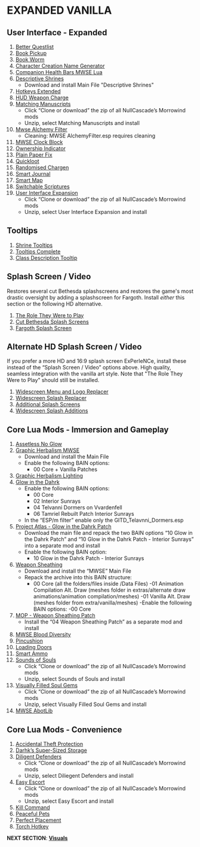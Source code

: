 # EXPANDED VANILLA

## User Interface - Expanded
1. [Better Questlist](https://www.nexusmods.com/morrowind/mods/48272?tab=files)
1. [Book Pickup](https://www.nexusmods.com/morrowind/mods/46625?tab=files)
1. [Book Worm](https://www.nexusmods.com/morrowind/mods/46851?tab=files)
1. [Character Creation Name Generator](https://www.nexusmods.com/morrowind/mods/46189?tab=files)
1. [Companion Health Bars MWSE Lua](https://www.nexusmods.com/morrowind/mods/46136?tab=files)
1. [Descriptive Shrines](https://www.nexusmods.com/morrowind/mods/46119?tab=files)
	- Download and install Main File "Descriptive Shrines"
1. [Hotkeys Extended](https://www.nexusmods.com/morrowind/mods/48055?tab=files)
1. [HUD Weapon Charge](https://www.nexusmods.com/morrowind/mods/47962?tab=files)
1. [Matching Manuscripts](https://github.com/NullCascade/morrowind-mods)
	- Click “Clone or download” the zip of all NullCascade’s Morrowind mods
	- Unzip, select Matching Manuscripts and install
1. [Mwse Alchemy Filter](https://www.nexusmods.com/morrowind/mods/44808?tab=files)
	- Cleaning: MWSE AlchemyFilter.esp requires cleaning
1. [MWSE Clock Block](https://www.nexusmods.com/morrowind/mods/46292?tab=files)
1. [Ownership Indicator](https://www.nexusmods.com/morrowind/mods/45940?tab=files)
1. [Plain Paper Fix](https://www.nexusmods.com/morrowind/mods/47735?tab=files)
1. [Quickloot](https://www.nexusmods.com/morrowind/mods/46283?tab=files)
1. [Randomised Chargen](https://www.nexusmods.com/morrowind/mods/46915?tab=files)
1. [Smart Journal](https://www.nexusmods.com/morrowind/mods/47492?tab=files)
1. [Smart Map](https://www.nexusmods.com/morrowind/mods/46634?tab=files)
1. [Switchable Scriptures](https://www.nexusmods.com/morrowind/mods/46680?tab=files)
1. [User Interface Expansion](https://github.com/NullCascade/morrowind-mods)
	- Click “Clone or download” the zip of all NullCascade’s Morrowind mods
	- Unzip, select User Interface Expansion and install
	
## Tooltips
1. [Shrine Tooltips](https://www.nexusmods.com/morrowind/mods/48275?tab=files)
1. [Tooltips Complete](https://www.nexusmods.com/morrowind/mods/46842?tab=files)
1. [Class Description Tooltip](https://www.nexusmods.com/morrowind/mods/47527?tab=files)

## Splash Screen / Video
Restores several cut Bethesda splashscreens and restores the game's most drastic oversight by adding a splashscreen for Fargoth. Install *either* this section or the following HD alternative.
1. [The Role They Were to Play](https://www.nexusmods.com/morrowind/mods/46411?tab=files)
1. [Cut Bethesda Splash Screens](https://www.nexusmods.com/morrowind/mods/45050?tab=files)
1. [Fargoth Splash Screen](https://www.nexusmods.com/morrowind/mods/44538?tab=files) 

## Alternate HD Splash Screen / Video 
If you prefer a more HD and 16:9 splash screen ExPerIeNCe, install these instead of the “Splash Screen / Video” options above. High quality, seamless integration with the vanilla art style. Note that "The Role They Were to Play" should still be installed.
1. [Widescreen Menu and Logo Replacer](https://www.nexusmods.com/morrowind/mods/47164?tab=files)
1. [Widescreen Splash Replacer](https://www.nexusmods.com/morrowind/mods/47163?tab=files)
1. [Additional Splash Screens](https://www.nexusmods.com/morrowind/mods/43319?tab=files)
1. [Widescreen Splash Additions](https://www.nexusmods.com/morrowind/mods/48001?tab=files)

## Core Lua Mods - Immersion and Gameplay
1. [Assetless No Glow](https://www.nexusmods.com/morrowind/mods/47925?tab=files)
1. [Graphic Herbalism MWSE](https://www.nexusmods.com/morrowind/mods/46599?tab=files)
	- Download and install the Main File
	- Enable the following BAIN options:
		- 00 Core + Vanilla Patches
1. [Graphic Herbalism Lighting](https://www.nexusmods.com/morrowind/mods/47864?tab=files)
1. [Glow in the Dahrk](https://www.nexusmods.com/morrowind/mods/45886?tab=files)
	- Enable the following BAIN options:
		- 00 Core
		- 02 Interior Sunrays
		- 04 Telvanni Dormers on Vvardenfell
		- 06 Tamriel Rebuilt Patch Interior Sunrays
	- In the “ESP/m filter” enable only the GITD_Telavnni_Dormers.esp
1. [Project Atlas - Glow in the Dahrk Patch](https://www.nexusmods.com/morrowind/mods/45399?tab=files)
	- Download the main file and repack the two BAIN options “10 Glow in the Dahrk Patch” and “10 Glow in the Dahrk Patch - Interior Sunrays” into a separate mod and install
	- Enable the following BAIN option:
		- 10 Glow in the Dahrk Patch - Interior Sunrays
1. [Weapon Sheathing](https://www.nexusmods.com/morrowind/mods/46069?tab=files)
	- Download and install the “MWSE” Main File
	- Repack the archive into this BAIN structure:
		- 00 Core (all the folders/files inside /Data Files)
		 -01 Animation Compilation Alt. Draw (meshes folder in extras/alternate draw animations/animation compilation/meshes)
		 -01 Vanilla Alt. Draw (meshes folder from extra/vanilla/meshes)
	 -Enable the following BAIN options:
		-00 Core
1. [MOP - Weapon Sheathing Patch](https://www.nexusmods.com/morrowind/mods/45384?tab=files)
	- Install the “04 Weapon Sheathing Patch” as a separate mod and install
1. [MWSE Blood Diversity](https://www.nexusmods.com/morrowind/mods/47913?tab=files)
1. [Pincushion](https://www.nexusmods.com/morrowind/mods/46862?tab=files)
1. [Loading Doors](https://www.nexusmods.com/morrowind/mods/46094?tab=files)
1. [Smart Ammo](https://www.nexusmods.com/morrowind/mods/47383?tab=files)
1. [Sounds of Souls](https://github.com/NullCascade/morrowind-mods)
	- Click “Clone or download” the zip of all NullCascade’s Morrowind mods
	- Unzip, select Sounds of Souls and install
1. [Visually Filled Soul Gems](https://github.com/NullCascade/morrowind-mods)
	- Click “Clone or download” the zip of all NullCascade’s Morrowind mods
	- Unzip, select Visually Filled Soul Gems and install
1. [MWSE AbotLib](https://www.nexusmods.com/morrowind/mods/47717?tab=files)

## Core Lua Mods - Convenience
1. [Accidental Theft Protection](https://www.nexusmods.com/morrowind/mods/48264?tab=files)
1. [Darhk’s Super-Sized Storage](https://www.nexusmods.com/morrowind/mods/45147?tab=files)
1. [Diligent Defenders](https://github.com/NullCascade/morrowind-mods)
	- Click “Clone or download” the zip of all NullCascade’s Morrowind mods
	- Unzip, select Diliegent Defenders and install
1. [Easy Escort](https://github.com/NullCascade/morrowind-mods)
	- Click “Clone or download” the zip of all NullCascade’s Morrowind mods
	- Unzip, select Easy Escort and install
1. [Kill Command](https://www.nexusmods.com/morrowind/mods/46723?tab=files)
1. [Peaceful Pets](https://www.nexusmods.com/morrowind/mods/47956?tab=files)
1. [Perfect Placement](https://www.nexusmods.com/morrowind/mods/46562?tab=files)
1. [Torch Hotkey](https://www.nexusmods.com/morrowind/mods/45747?tab=files)

**NEXT SECTION**:
[**Visuals**](https://github.com/doublemoulinet/Morrowind-Modular-Mod-Guide/blob/master/VISUALS.md)